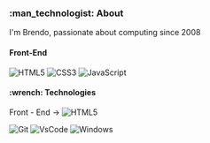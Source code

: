 <h3> :man_technologist: About </h3>
<p> I'm Brendo, passionate about computing since 2008 <p>

<h4> Front-End </h4>

![HTML5](https://img.shields.io/badge/HTML5-323330?style=for-the-badge&logo=html5&logoColor=orange)
![CSS3](https://img.shields.io/badge/CSS3-323330?style=for-the-badge&logo=css3&logoColor=blue)
![JavaScript](https://img.shields.io/badge/JavaScript-323330?style=for-the-badge&logo=javascript&logoColor=F7DF1E)

<h4> :wrench: Technologies </h4>

Front - End -> ![HTML5](https://img.shields.io/badge/HTML5-323330?style=for-the-badge&logo=html5&logoColor=orange)

![Git](https://img.shields.io/badge/git-323330.svg?style=for-the-badge&logo=git&logoColor=orange)
![VsCode](https://img.shields.io/badge/VSCode-323330?style=for-the-badge&logo=visual%20studio%20code&logoColor=blue)
![Windows](https://img.shields.io/badge/Windows-323330?style=for-the-badge&logo=windows&logoColor=blue)
